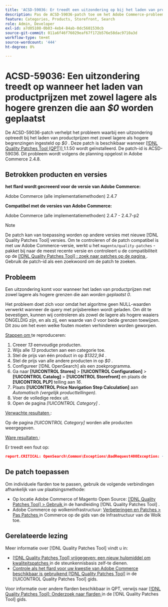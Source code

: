 ```yaml
---
title: 'ACSD-59036: Er treedt een uitzondering op bij het laden van productprijzen met zowel onderste als bovengrens ingesteld op $0'
description: Pas de ACSD-59036-patch toe om het Adobe Commerce-probleem op te lossen, waarbij een uitzondering optreedt bij het laden van productprijzen waarbij zowel de onder- als de bovengrens is ingesteld op *$0*.
feature: Categories, Products, Storefront, Search
role: Admin, Developer
exl-id: a7d05108-0b03-4eb4-84ab-0dc5601530cb
source-git-commit: 011a6f46f76029eaf67f172b576e58dac9710a3d
workflow-type: tm+mt
source-wordcount: '444'
ht-degree: 0%

---
```


# ACSD-59036: Een uitzondering treedt op wanneer het laden van productprijzen met zowel lagere als hogere grenzen die aan *$0* worden geplaatst

De ACSD-59036-patch verhelpt het probleem waarbij een uitzondering optreedt bij het laden van productprijzen met zowel lagere als hogere begrenzingen ingesteld op *$0* . Deze patch is beschikbaar wanneer [[!DNL Quality Patches Tool (QPT)] ](https://experienceleague.adobe.com/nl/docs/commerce-operations/tools/quality-patches-tool/quality-patches-tool-to-self-serve-quality-patches) 1.1.50 wordt geïnstalleerd. De patch-id is ACSD-59036. Dit probleem wordt volgens de planning opgelost in Adobe Commerce 2.4.8.

## Betrokken producten en versies

**het flard wordt gecreeerd voor de versie van Adobe Commerce:**

Adobe Commerce (alle implementatiemethoden) 2.4.7

**Compatibel met de versies van Adobe Commerce:**

Adobe Commerce (alle implementatiemethoden) 2.4.7 - 2.4.7-p2

>[!NOTE]
>
>De patch kan van toepassing worden op andere versies met nieuwe [!DNL Quality Patches Tool] versies. Om te controleren of de patch compatibel is met uw Adobe Commerce-versie, werkt u het `magento/quality-patches` -pakket bij naar de meest recente versie en controleert u de compatibiliteit op de [[!DNL Quality Patches Tool] : zoek naar patches op de pagina ](https://experienceleague.adobe.com/tools/commerce-quality-patches/index.html?lang=nl-NL) . Gebruik de patch-id als een zoekwoord om de patch te zoeken.

## Probleem

Een uitzondering komt voor wanneer het laden van productprijzen met zowel lagere als hogere grenzen die aan *worden geplaatst 0*.

Het probleem doet zich voor omdat het algoritme geen NULL-waarden verwerkt wanneer de query met prijsbereiken wordt geladen. Om dit te bevestigen, kunnen wij controleren als zowel de lagere als hogere waaiers ONGELDIG zijn, en als zij, een waarde van *0* voor beide grenzen toewijzen. Dit zou om het even welke fouten moeten verhinderen worden geworpen.

<u> Stappen om </u> te reproduceren:

1. Creeer *13* eenvoudige producten.
1. Wijs alle *13* producten aan een categorie toe.
1. Stel de prijs van één product in op *$1322,94* .
1. Stel de prijs van alle andere producten in op *$0* .
1. Configureer [!DNL OpenSearch] als een zoekprogramma.
1. Ga naar **[!UICONTROL Stores]** > **[!UICONTROL Configuration]** > **[!UICONTROL Catalog]** > **[!UICONTROL Storefront]** en plaats de **[!UICONTROL PLP]** telling aan *16*.
1. Plaats **[!UICONTROL Price Navigation Step Calculation]** aan *Automatisch (vergelijk producttellingen)*.
1. Voer de volledige redex uit.
1. Open de pagina *[!UICONTROL Category]* .

<u> Verwachte resultaten </u>:

Op de pagina *[!UICONTROL Category]* worden alle producten weergegeven.

<u> Ware resultaten </u>:

Er treedt een fout op:

```JSON
report.CRITICAL: OpenSearch\Common\Exceptions\BadRequest400Exception: {"error":{"root_cause":[{"type":"x_content_parse_exception","reason":"[1:193] [bool] failed to parse field [must]"}],"type":"x_content_parse_exception","reason":"[1:193] [bool] failed to parse field [filter]","caused_by":{"type":"x_content_parse_exception","reason":"[1:193] [bool] failed to parse field [must]","caused_by":{"type":"illegal_argument_exception","reason":"field name is null or empty"}}},"status":400} in /vendor/opensearch-project/opensearch-php/src/OpenSearch/Connections/Connection.php:664
```

## De patch toepassen

Om individuele flarden toe te passen, gebruik de volgende verbindingen afhankelijk van uw plaatsingsmethode:

* Op locatie Adobe Commerce of Magento Open Source: [[!DNL Quality Patches Tool] > Gebruik ](/help/tools/quality-patches-tool/usage.md) in de handleiding [!DNL Quality Patches Tool] .
* Adobe Commerce op wolkeninfrastructuur: [ Verbeteringen en Patches > Pas Patches ](https://experienceleague.adobe.com/docs/commerce-cloud-service/user-guide/develop/upgrade/apply-patches.html?lang=nl-NL) in Commerce op de gids van de Infrastructuur van de Wolk toe.

## Gerelateerde lezing

Meer informatie over [!DNL Quality Patches Tool] vindt u in:

* [[!DNL Quality Patches Tool]  vrijgegeven: een nieuw hulpmiddel om kwaliteitspatches ](https://experienceleague.adobe.com/nl/docs/commerce-operations/tools/quality-patches-tool/quality-patches-tool-to-self-serve-quality-patches) in de steunkennisbasis zelf-te dienen.
* [ Controle als het flard voor uw kwestie van Adobe Commerce beschikbaar is gebruikend  [!DNL Quality Patches Tool]](/help/tools/quality-patches-tool/patches-available-in-qpt/check-patch-for-magento-issue-with-magento-quality-patches.md) in de [!UICONTROL Quality Patches Tool] gids.


Voor informatie over andere flarden beschikbaar in QPT, verwijs naar [[!DNL Quality Patches Tool]: Onderzoek naar flarden ](https://experienceleague.adobe.com/tools/commerce-quality-patches/index.html?lang=nl-NL) in de [!DNL Quality Patches Tool] gids.
